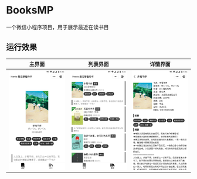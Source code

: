 # BooksMP
一个微信小程序项目，用于展示最近在读书目

## 运行效果

主界面 | 列表界面 | 详情界面
:----:|:--------:|:------:
![](examples/home.jpg)|![](examples/history.jpg)|![](examples/detail.jpg)
